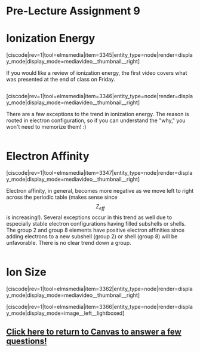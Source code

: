# Pre-Lecture Assignment 9

<div style="float:right;margin:auto"><ebook-button title="Ionization Energies" link="https://genchem.science.psu.edu/04-2-ionization-energies"></ebook-button></div>

# Ionization Energy
[ciscode|rev=1|tool=elmsmedia|item=3345|entity_type=node|render=display_mode|display_mode=mediavideo__thumbnail__right]


If you would like a review of ionization energy, the first video covers what was presented at the end of class on Friday.  


<div class="spacer" style="display:block;overflow:hidden;width:100%;"></div>

[ciscode|rev=1|tool=elmsmedia|item=3346|entity_type=node|render=display_mode|display_mode=mediavideo__thumbnail__right]

There are a few exceptions to the trend in ionization energy.  The reason is rooted in electron configuration, so if you can understand the "why," you won't need to memorize them! :)


<div class="spacer" style="display:block;overflow:hidden;width:100%;"></div>


<div style="float:right;margin:auto"><ebook-button title="Electron Affinities" link="https://genchem.science.psu.edu/04-3-electron-affinities"></ebook-button></div>


# Electron Affinity


[ciscode|rev=1|tool=elmsmedia|item=3347|entity_type=node|render=display_mode|display_mode=mediavideo__thumbnail__right]

Electron affinity, in general, becomes more negative as we move left to right across the periodic table (makes sense since $$Z_{eff}$$ is increasing!).  Several exceptions occur in this trend as well due to especially stable electron configurations having filled subshells or shells.  The group 2 and group 8 elements have positive electron affinities since adding electrons to a new subshell (group 2) or shell  (group 8) will be unfavorable. There is no clear trend down a group.  

<div class="spacer" style="display:block;overflow:hidden;width:100%;"></div>


<div style="float:right;margin:auto"><ebook-button title="Ion Sizes" link="https://genchem.science.psu.edu/04-4-ion-sizes"></ebook-button></div>


# Ion Size

[ciscode|rev=1|tool=elmsmedia|item=3362|entity_type=node|render=display_mode|display_mode=mediavideo__thumbnail__right]

[ciscode|rev=1|tool=elmsmedia|item=3366|entity_type=node|render=display_mode|display_mode=image__left__lightboxed]

## [Click here to return to Canvas to answer a few questions!](https://psu.instructure.com/courses/1881362/quizzes/3320615)

